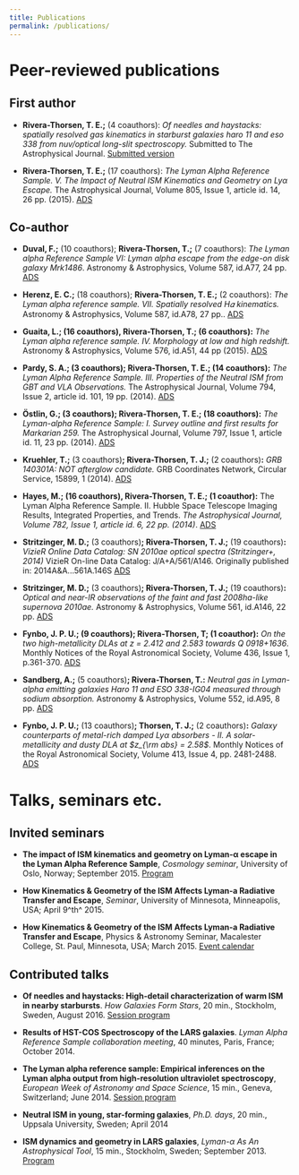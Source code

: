 ```yaml
---
title: Publications
permalink: /publications/
---
```


Peer-reviewed publications 
===========================


First author
------------

+ **Rivera-Thorsen, T. E.;** (4 coauthors): *Of needles and haystacks:
  spatially resolved gas kinematics in starburst galaxies haro 11 and eso 338
  from nuv/optical long-slit spectroscopy.* Submitted to The Astrophysical
  Journal. [Submitted
  version](http://ttt.astro.su.se/~trive/papers/EsoHaroPaper.pdf)

+ **Rivera-Thorsen, T. E.;** (17 coauthors): *The Lyman Alpha Reference
  Sample. V. The Impact of Neutral ISM Kinematics and Geometry on Lyα Escape.*
  The Astrophysical Journal, Volume 805, Issue 1, article id. 14, 26 pp.
  (2015). [ADS](http://adsabs.harvard.edu/abs/2015ApJ...805...14R)


Co-author
---------

+ **Duval, F.;** (10 coauthors); **Rivera-Thorsen, T.;** (7 coauthors): *The
  Lyman alpha Reference Sample VI: Lyman alpha escape from the edge-on disk
  galaxy Mrk1486*. Astronomy & Astrophysics, Volume 587, id.A77, 24 pp.
  [ADS](http://adsabs.harvard.edu/abs/2015arXiv151200860D)

+ **Herenz, E. C.;** (18 coauthors); **Rivera-Thorsen, T. E.;** (2 coauthors):
  *The Lyman alpha reference sample. VII. Spatially resolved H𝛼 kinematics.*
  Astronomy & Astrophysics, Volume 587, id.A78, 27 pp..
  [ADS](http://adsabs.harvard.edu/abs/2015arXiv151200860D)

+ **Guaita, L.; (**16 coauthors)**, Rivera-Thorsen, T.; (**6 coauthors)**:**
  *The Lyman alpha reference sample. IV. Morphology at low and high redshift.*
  Astronomy & Astrophysics, Volume 576, id.A51, 44 pp (2015).
  [ADS](http://adsabs.harvard.edu/abs/2015A&A...576A..51G)

+ **Pardy, S. A.; (**3 coauthors)**; Rivera-Thorsen, T. E.; (**14
  coauthors)**:** *The Lyman Alpha Reference Sample. III. Properties of the
  Neutral ISM from GBT and VLA Observations.* The Astrophysical Journal, Volume
  794, Issue 2, article id. 101, 19 pp. (2014).
  [ADS](http://adsabs.harvard.edu/abs/2014ApJ...794..101P)

+ **Östlin, G.; (**3 coauthors)**; Rivera-Thorsen, T. E.; (**18 coauthors)**:**
  *The Lyman-alpha Reference Sample: I. Survey outline and first results for
  Markarian 259.* The Astrophysical Journal, Volume 797, Issue 1, article id.
  11, 23 pp. (2014). [ADS](http://adsabs.harvard.edu/abs/2014ApJ...797...11O)

+ **Kruehler, T.;** (3 coauthors)**; Rivera-Thorsen, T. J.;** (2
  coauthors)**:** *GRB 140301A: NOT afterglow candidate.* GRB Coordinates
  Network, Circular Service, 15899, 1 (2014).
  [ADS](http://adsabs.harvard.edu/abs/2014GCN..15899...1K)

+ **Hayes, M.; (**16 coauthors)**, Rivera-Thorsen, T. E.; (**1 coauthor)**:**
  The Lyman Alpha Reference Sample. II. Hubble Space Telescope Imaging Results,
  Integrated Properties, and Trends. *The Astrophysical Journal, Volume 782,
  Issue 1, article id. 6, 22 pp. (2014)*.
  [ADS](http://adsabs.harvard.edu/abs/2014ApJ...782....6H)

+ **Stritzinger, M. D.;** (3 coauthors)**; Rivera-Thorsen, T. J.;** (19
  coauthors)**:** *VizieR Online Data Catalog: SN 2010ae optical spectra
  (Stritzinger+, 2014)* VizieR On-line Data Catalog: J/A+A/561/A146. Originally
  published in: 2014A&A...561A.146S
  [ADS](http://adsabs.harvard.edu/abs/2014yCat..35610146S)

+ **Stritzinger, M. D.;** (3 coauthors)**; Rivera-Thorsen, T. J.;** (19
  coauthors)**:** *Optical and near-IR observations of the faint and fast
  2008ha-like supernova 2010ae.* Astronomy & Astrophysics, Volume 561, id.A146,
  22 pp. [ADS](http://adsabs.harvard.edu/abs/2014A&A...561A.146S)

+ **Fynbo, J. P. U.; (**9 coauthors)**; Rivera-Thorsen, T; (**1 coauthor)**:**
  *On the two high-metallicity DLAs at z = 2.412 and 2.583 towards Q
  0918+1636*. Monthly Notices of the Royal Astronomical Society, Volume 436,
  Issue 1, p.361-370. [ADS](http://adsabs.harvard.edu/abs/2013MNRAS.436..361F)

+ **Sandberg, A.;** (5 coauthors)**; Rivera-Thorsen, T.:** *Neutral gas in
  Lyman-alpha emitting galaxies Haro 11 and ESO 338-IG04 measured through
  sodium absorption.* Astronomy & Astrophysics, Volume 552, id.A95, 8 pp.
  [ADS](http://adsabs.harvard.edu/abs/2013A&A...552A..95S)

+ **Fynbo, J. P. U.;** (13 coauthors)**; Thorsen, T. J.;** (2 coauthors)**:**
  *Galaxy counterparts of metal-rich damped Lyα absorbers - II. A
  solar-metallicity and dusty DLA at $z_{\rm abs} = 2.58$*. Monthly Notices of
  the Royal Astronomical Society, Volume 413, Issue 4, pp. 2481-2488.
  [ADS](http://adsabs.harvard.edu/abs/2011MNRAS.413.2481F)


Talks, seminars etc. 
=====================

Invited seminars 
-----------------

+  **The impact of ISM kinematics and geometry on Lyman-α escape in the Lyman
   Alpha Reference Sample**, *Cosmology seminar*, University of Oslo, Norway;
   September 2015.
   [Program](http://www.mn.uio.no/astro/english/research/groups/cosmology/events/seminars/2015/thoger-rivera-thorsen.html)

-  **How Kinematics & Geometry of the ISM Affects Lyman-a Radiative Transfer
   and Escape**, *Seminar*, University of Minnesota, Minneapolis, USA; April
   9^th^ 2015.

-  **How Kinematics & Geometry of the ISM Affects Lyman-a Radiative Transfer
   and Escape**, Physics & Astronomy Seminar, Macalester College, St. Paul,
   Minnesota, USA; March 2015. [Event calendar](http://www.macalester.edu/academics/physics/about/events/)


Contributed talks
-----------------

+ **Of needles and haystacks: High-detail characterization of warm ISM in
  nearby starbursts**. *How Galaxies Form Stars*, 20 min., Stockholm, Sweden,
  August 2016. [Session program](http://agenda.albanova.se/sessionDisplay.py?sessionId=257&slotId=250&confId=5696#2016-08-26)

+ **Results of HST-COS Spectroscopy of the LARS galaxies**. *Lyman Alpha
  Reference Sample collaboration meeting*, 40 minutes, Paris, France; October 2014. 

+ **The Lyman alpha reference sample: Empirical inferences on the Lyman alpha
  output from high-resolution ultraviolet spectroscopy**, *European Week of
  Astronomy and Space Science*, 15 min., Geneva, Switzerland; June 2014.
  [Session program](https://events.kuoni-dmc.com/ei3/images/EWASS14/Program/S6.htm)

+ **Neutral ISM in young, star-forming galaxies**, *Ph.D. days*, 20 min.,
  Uppsala University, Sweden; April 2014

+ **ISM dynamics and geometry in LARS galaxies**, *Lyman-α As An Astrophysical
  Tool*, 15 min., Stockholm, Sweden; September 2013. [Program](http://agenda.albanova.se/internalPage.py?pageId=251&confId=3282)

